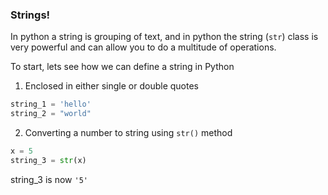 ### Strings!

In python a string is grouping of text, and in python the string (`str`) class is very powerful and can allow you to do a multitude of operations.

To start, lets see how we can define a string in Python

1. Enclosed in either single or double quotes
```python
string_1 = 'hello'
string_2 = "world"
```
2. Converting a number to string using `str()` method
```python
x = 5
string_3 = str(x)
```
string_3 is now `'5'`
